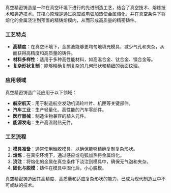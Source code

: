 真空精密铸造是一种在真空环境下进行的先进制造工艺，结合了真空技术、熔炼技术和铸造技术。其核心原理是通过感应或电弧加热使金属熔化，并在真空条件下将熔化的金属浇注到预置的精铸熔模内，从而形成高质量的精密铸件。

### 工艺特点
- **高精度**：在真空环境下，金属液能够更均匀地填充模具，减少气孔和夹杂，从而获得高精度和高质量的铸件。
- **材料多样性**：适用于多种高性能材料，如高温合金、钛合金、镁合金等。
- **复杂形状复制**：能够精确复制复杂的几何形状和精细的表面纹理。

### 应用领域
真空精密铸造广泛应用于以下领域：
- **航空航天**：用于制造航空发动机涡轮叶片、机匣等关键部件。
- **汽车工业**：生产轻量化、高性能的汽车零部件。
- **医疗器械**：制造生物兼容的植入元件。
- **能源发电**：生产高温耐热元件。

### 工艺流程
1. **模具准备**：通常使用硅胶模具，以确保能够精确复制复杂形状。
2. **熔炼**：在真空环境下，通过感应或电弧加热将金属熔化。
3. **浇注**：将熔化的金属在真空条件下浇注到模具中，确保无气泡和夹杂。
4. **固化与脱模**：铸件在模具中固化后，小心脱模。

真空精密铸造因其高精度、高质量和适应复杂形状的能力，已成为现代制造业中不可或缺的技术。